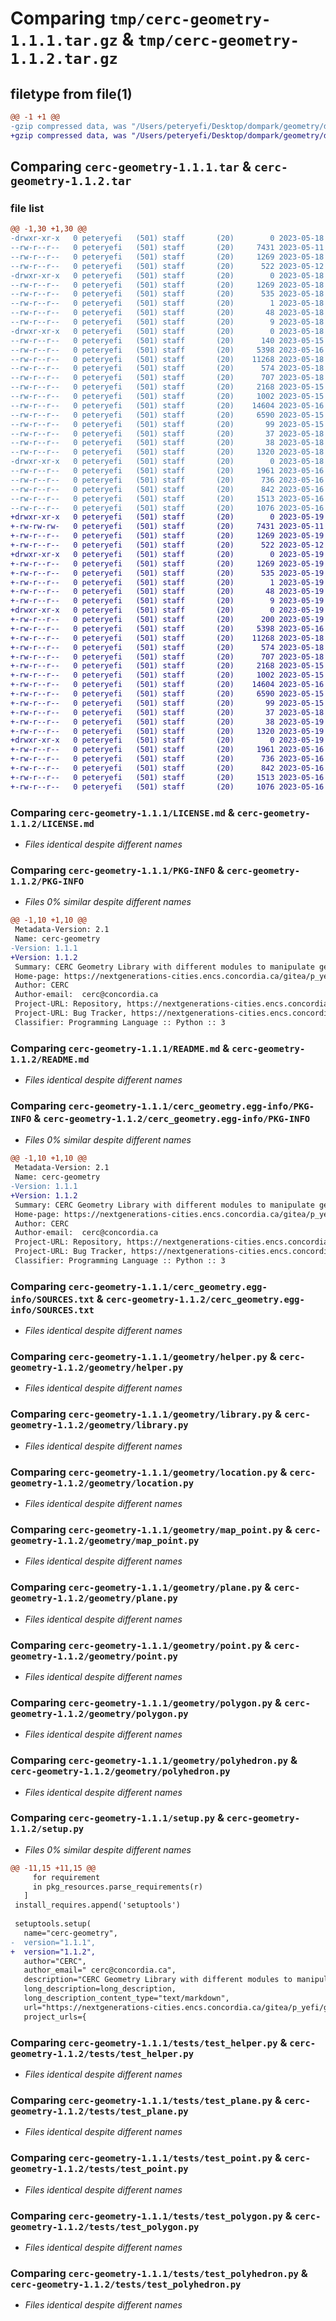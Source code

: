 # Comparing `tmp/cerc-geometry-1.1.1.tar.gz` & `tmp/cerc-geometry-1.1.2.tar.gz`

## filetype from file(1)

```diff
@@ -1 +1 @@
-gzip compressed data, was "/Users/peteryefi/Desktop/dompark/geometry/dist/.tmp-ut4epg4e/cerc-geometry-1.1.1.tar", last modified: Thu May 18 23:55:06 2023, max compression
+gzip compressed data, was "/Users/peteryefi/Desktop/dompark/geometry/dist/.tmp-_wn4m695/cerc-geometry-1.1.2.tar", last modified: Fri May 19 00:06:57 2023, max compression
```

## Comparing `cerc-geometry-1.1.1.tar` & `cerc-geometry-1.1.2.tar`

### file list

```diff
@@ -1,30 +1,30 @@
-drwxr-xr-x   0 peteryefi   (501) staff       (20)        0 2023-05-18 23:55:06.803742 cerc-geometry-1.1.1/
--rw-r--r--   0 peteryefi   (501) staff       (20)     7431 2023-05-11 00:53:33.000000 cerc-geometry-1.1.1/LICENSE.md
--rw-r--r--   0 peteryefi   (501) staff       (20)     1269 2023-05-18 23:55:06.803324 cerc-geometry-1.1.1/PKG-INFO
--rw-r--r--   0 peteryefi   (501) staff       (20)      522 2023-05-12 17:30:08.000000 cerc-geometry-1.1.1/README.md
-drwxr-xr-x   0 peteryefi   (501) staff       (20)        0 2023-05-18 23:55:06.789291 cerc-geometry-1.1.1/cerc_geometry.egg-info/
--rw-r--r--   0 peteryefi   (501) staff       (20)     1269 2023-05-18 23:55:06.000000 cerc-geometry-1.1.1/cerc_geometry.egg-info/PKG-INFO
--rw-r--r--   0 peteryefi   (501) staff       (20)      535 2023-05-18 23:55:06.000000 cerc-geometry-1.1.1/cerc_geometry.egg-info/SOURCES.txt
--rw-r--r--   0 peteryefi   (501) staff       (20)        1 2023-05-18 23:55:06.000000 cerc-geometry-1.1.1/cerc_geometry.egg-info/dependency_links.txt
--rw-r--r--   0 peteryefi   (501) staff       (20)       48 2023-05-18 23:55:06.000000 cerc-geometry-1.1.1/cerc_geometry.egg-info/requires.txt
--rw-r--r--   0 peteryefi   (501) staff       (20)        9 2023-05-18 23:55:06.000000 cerc-geometry-1.1.1/cerc_geometry.egg-info/top_level.txt
-drwxr-xr-x   0 peteryefi   (501) staff       (20)        0 2023-05-18 23:55:06.797139 cerc-geometry-1.1.1/geometry/
--rw-r--r--   0 peteryefi   (501) staff       (20)      140 2023-05-15 23:39:05.000000 cerc-geometry-1.1.1/geometry/__init__.py
--rw-r--r--   0 peteryefi   (501) staff       (20)     5398 2023-05-16 00:05:51.000000 cerc-geometry-1.1.1/geometry/helper.py
--rw-r--r--   0 peteryefi   (501) staff       (20)    11268 2023-05-18 23:49:06.000000 cerc-geometry-1.1.1/geometry/library.py
--rw-r--r--   0 peteryefi   (501) staff       (20)      574 2023-05-18 23:39:06.000000 cerc-geometry-1.1.1/geometry/location.py
--rw-r--r--   0 peteryefi   (501) staff       (20)      707 2023-05-18 23:38:20.000000 cerc-geometry-1.1.1/geometry/map_point.py
--rw-r--r--   0 peteryefi   (501) staff       (20)     2168 2023-05-15 23:21:05.000000 cerc-geometry-1.1.1/geometry/plane.py
--rw-r--r--   0 peteryefi   (501) staff       (20)     1002 2023-05-15 23:21:05.000000 cerc-geometry-1.1.1/geometry/point.py
--rw-r--r--   0 peteryefi   (501) staff       (20)    14604 2023-05-16 00:05:51.000000 cerc-geometry-1.1.1/geometry/polygon.py
--rw-r--r--   0 peteryefi   (501) staff       (20)     6590 2023-05-15 23:21:05.000000 cerc-geometry-1.1.1/geometry/polyhedron.py
--rw-r--r--   0 peteryefi   (501) staff       (20)       99 2023-05-15 23:40:38.000000 cerc-geometry-1.1.1/pyproject.toml
--rw-r--r--   0 peteryefi   (501) staff       (20)       37 2023-05-18 23:51:47.000000 cerc-geometry-1.1.1/requirements.txt
--rw-r--r--   0 peteryefi   (501) staff       (20)       38 2023-05-18 23:55:06.803888 cerc-geometry-1.1.1/setup.cfg
--rw-r--r--   0 peteryefi   (501) staff       (20)     1320 2023-05-18 23:51:29.000000 cerc-geometry-1.1.1/setup.py
-drwxr-xr-x   0 peteryefi   (501) staff       (20)        0 2023-05-18 23:55:06.802554 cerc-geometry-1.1.1/tests/
--rw-r--r--   0 peteryefi   (501) staff       (20)     1961 2023-05-16 00:05:50.000000 cerc-geometry-1.1.1/tests/test_helper.py
--rw-r--r--   0 peteryefi   (501) staff       (20)      736 2023-05-16 00:05:50.000000 cerc-geometry-1.1.1/tests/test_plane.py
--rw-r--r--   0 peteryefi   (501) staff       (20)      842 2023-05-16 00:05:50.000000 cerc-geometry-1.1.1/tests/test_point.py
--rw-r--r--   0 peteryefi   (501) staff       (20)     1513 2023-05-16 00:05:50.000000 cerc-geometry-1.1.1/tests/test_polygon.py
--rw-r--r--   0 peteryefi   (501) staff       (20)     1076 2023-05-16 00:05:50.000000 cerc-geometry-1.1.1/tests/test_polyhedron.py
+drwxr-xr-x   0 peteryefi   (501) staff       (20)        0 2023-05-19 00:06:57.519708 cerc-geometry-1.1.2/
+-rw-rw-rw-   0 peteryefi   (501) staff       (20)     7431 2023-05-11 00:53:33.000000 cerc-geometry-1.1.2/LICENSE.md
+-rw-r--r--   0 peteryefi   (501) staff       (20)     1269 2023-05-19 00:06:57.519377 cerc-geometry-1.1.2/PKG-INFO
+-rw-r--r--   0 peteryefi   (501) staff       (20)      522 2023-05-12 17:30:08.000000 cerc-geometry-1.1.2/README.md
+drwxr-xr-x   0 peteryefi   (501) staff       (20)        0 2023-05-19 00:06:57.509289 cerc-geometry-1.1.2/cerc_geometry.egg-info/
+-rw-r--r--   0 peteryefi   (501) staff       (20)     1269 2023-05-19 00:06:57.000000 cerc-geometry-1.1.2/cerc_geometry.egg-info/PKG-INFO
+-rw-r--r--   0 peteryefi   (501) staff       (20)      535 2023-05-19 00:06:57.000000 cerc-geometry-1.1.2/cerc_geometry.egg-info/SOURCES.txt
+-rw-r--r--   0 peteryefi   (501) staff       (20)        1 2023-05-19 00:06:57.000000 cerc-geometry-1.1.2/cerc_geometry.egg-info/dependency_links.txt
+-rw-r--r--   0 peteryefi   (501) staff       (20)       48 2023-05-19 00:06:57.000000 cerc-geometry-1.1.2/cerc_geometry.egg-info/requires.txt
+-rw-r--r--   0 peteryefi   (501) staff       (20)        9 2023-05-19 00:06:57.000000 cerc-geometry-1.1.2/cerc_geometry.egg-info/top_level.txt
+drwxr-xr-x   0 peteryefi   (501) staff       (20)        0 2023-05-19 00:06:57.515579 cerc-geometry-1.1.2/geometry/
+-rw-r--r--   0 peteryefi   (501) staff       (20)      200 2023-05-19 00:02:34.000000 cerc-geometry-1.1.2/geometry/__init__.py
+-rw-r--r--   0 peteryefi   (501) staff       (20)     5398 2023-05-16 00:05:51.000000 cerc-geometry-1.1.2/geometry/helper.py
+-rw-r--r--   0 peteryefi   (501) staff       (20)    11268 2023-05-18 23:49:06.000000 cerc-geometry-1.1.2/geometry/library.py
+-rw-r--r--   0 peteryefi   (501) staff       (20)      574 2023-05-18 23:39:06.000000 cerc-geometry-1.1.2/geometry/location.py
+-rw-r--r--   0 peteryefi   (501) staff       (20)      707 2023-05-18 23:38:20.000000 cerc-geometry-1.1.2/geometry/map_point.py
+-rw-r--r--   0 peteryefi   (501) staff       (20)     2168 2023-05-15 23:21:05.000000 cerc-geometry-1.1.2/geometry/plane.py
+-rw-r--r--   0 peteryefi   (501) staff       (20)     1002 2023-05-15 23:21:05.000000 cerc-geometry-1.1.2/geometry/point.py
+-rw-r--r--   0 peteryefi   (501) staff       (20)    14604 2023-05-16 00:05:51.000000 cerc-geometry-1.1.2/geometry/polygon.py
+-rw-r--r--   0 peteryefi   (501) staff       (20)     6590 2023-05-15 23:21:05.000000 cerc-geometry-1.1.2/geometry/polyhedron.py
+-rw-r--r--   0 peteryefi   (501) staff       (20)       99 2023-05-15 23:40:38.000000 cerc-geometry-1.1.2/pyproject.toml
+-rw-r--r--   0 peteryefi   (501) staff       (20)       37 2023-05-18 23:51:47.000000 cerc-geometry-1.1.2/requirements.txt
+-rw-r--r--   0 peteryefi   (501) staff       (20)       38 2023-05-19 00:06:57.519820 cerc-geometry-1.1.2/setup.cfg
+-rw-r--r--   0 peteryefi   (501) staff       (20)     1320 2023-05-19 00:06:23.000000 cerc-geometry-1.1.2/setup.py
+drwxr-xr-x   0 peteryefi   (501) staff       (20)        0 2023-05-19 00:06:57.518821 cerc-geometry-1.1.2/tests/
+-rw-r--r--   0 peteryefi   (501) staff       (20)     1961 2023-05-16 00:05:50.000000 cerc-geometry-1.1.2/tests/test_helper.py
+-rw-r--r--   0 peteryefi   (501) staff       (20)      736 2023-05-16 00:05:50.000000 cerc-geometry-1.1.2/tests/test_plane.py
+-rw-r--r--   0 peteryefi   (501) staff       (20)      842 2023-05-16 00:05:50.000000 cerc-geometry-1.1.2/tests/test_point.py
+-rw-r--r--   0 peteryefi   (501) staff       (20)     1513 2023-05-16 00:05:50.000000 cerc-geometry-1.1.2/tests/test_polygon.py
+-rw-r--r--   0 peteryefi   (501) staff       (20)     1076 2023-05-16 00:05:50.000000 cerc-geometry-1.1.2/tests/test_polyhedron.py
```

### Comparing `cerc-geometry-1.1.1/LICENSE.md` & `cerc-geometry-1.1.2/LICENSE.md`

 * *Files identical despite different names*

### Comparing `cerc-geometry-1.1.1/PKG-INFO` & `cerc-geometry-1.1.2/PKG-INFO`

 * *Files 0% similar despite different names*

```diff
@@ -1,10 +1,10 @@
 Metadata-Version: 2.1
 Name: cerc-geometry
-Version: 1.1.1
+Version: 1.1.2
 Summary: CERC Geometry Library with different modules to manipulate geometric objects
 Home-page: https://nextgenerations-cities.encs.concordia.ca/gitea/p_yefi/geometry
 Author: CERC
 Author-email:  cerc@concordia.ca
 Project-URL: Repository, https://nextgenerations-cities.encs.concordia.ca/gitea/p_yefi/geometry
 Project-URL: Bug Tracker, https://nextgenerations-cities.encs.concordia.ca/gitea/p_yefi/geometry/issues
 Classifier: Programming Language :: Python :: 3
```

### Comparing `cerc-geometry-1.1.1/README.md` & `cerc-geometry-1.1.2/README.md`

 * *Files identical despite different names*

### Comparing `cerc-geometry-1.1.1/cerc_geometry.egg-info/PKG-INFO` & `cerc-geometry-1.1.2/cerc_geometry.egg-info/PKG-INFO`

 * *Files 0% similar despite different names*

```diff
@@ -1,10 +1,10 @@
 Metadata-Version: 2.1
 Name: cerc-geometry
-Version: 1.1.1
+Version: 1.1.2
 Summary: CERC Geometry Library with different modules to manipulate geometric objects
 Home-page: https://nextgenerations-cities.encs.concordia.ca/gitea/p_yefi/geometry
 Author: CERC
 Author-email:  cerc@concordia.ca
 Project-URL: Repository, https://nextgenerations-cities.encs.concordia.ca/gitea/p_yefi/geometry
 Project-URL: Bug Tracker, https://nextgenerations-cities.encs.concordia.ca/gitea/p_yefi/geometry/issues
 Classifier: Programming Language :: Python :: 3
```

### Comparing `cerc-geometry-1.1.1/cerc_geometry.egg-info/SOURCES.txt` & `cerc-geometry-1.1.2/cerc_geometry.egg-info/SOURCES.txt`

 * *Files identical despite different names*

### Comparing `cerc-geometry-1.1.1/geometry/helper.py` & `cerc-geometry-1.1.2/geometry/helper.py`

 * *Files identical despite different names*

### Comparing `cerc-geometry-1.1.1/geometry/library.py` & `cerc-geometry-1.1.2/geometry/library.py`

 * *Files identical despite different names*

### Comparing `cerc-geometry-1.1.1/geometry/location.py` & `cerc-geometry-1.1.2/geometry/location.py`

 * *Files identical despite different names*

### Comparing `cerc-geometry-1.1.1/geometry/map_point.py` & `cerc-geometry-1.1.2/geometry/map_point.py`

 * *Files identical despite different names*

### Comparing `cerc-geometry-1.1.1/geometry/plane.py` & `cerc-geometry-1.1.2/geometry/plane.py`

 * *Files identical despite different names*

### Comparing `cerc-geometry-1.1.1/geometry/point.py` & `cerc-geometry-1.1.2/geometry/point.py`

 * *Files identical despite different names*

### Comparing `cerc-geometry-1.1.1/geometry/polygon.py` & `cerc-geometry-1.1.2/geometry/polygon.py`

 * *Files identical despite different names*

### Comparing `cerc-geometry-1.1.1/geometry/polyhedron.py` & `cerc-geometry-1.1.2/geometry/polyhedron.py`

 * *Files identical despite different names*

### Comparing `cerc-geometry-1.1.1/setup.py` & `cerc-geometry-1.1.2/setup.py`

 * *Files 0% similar despite different names*

```diff
@@ -11,15 +11,15 @@
     for requirement
     in pkg_resources.parse_requirements(r)
   ]
 install_requires.append('setuptools')
 
 setuptools.setup(
   name="cerc-geometry",
-  version="1.1.1",
+  version="1.1.2",
   author="CERC",
   author_email=" cerc@concordia.ca",
   description="CERC Geometry Library with different modules to manipulate geometric objects",
   long_description=long_description,
   long_description_content_type="text/markdown",
   url="https://nextgenerations-cities.encs.concordia.ca/gitea/p_yefi/geometry",
   project_urls={
```

### Comparing `cerc-geometry-1.1.1/tests/test_helper.py` & `cerc-geometry-1.1.2/tests/test_helper.py`

 * *Files identical despite different names*

### Comparing `cerc-geometry-1.1.1/tests/test_plane.py` & `cerc-geometry-1.1.2/tests/test_plane.py`

 * *Files identical despite different names*

### Comparing `cerc-geometry-1.1.1/tests/test_point.py` & `cerc-geometry-1.1.2/tests/test_point.py`

 * *Files identical despite different names*

### Comparing `cerc-geometry-1.1.1/tests/test_polygon.py` & `cerc-geometry-1.1.2/tests/test_polygon.py`

 * *Files identical despite different names*

### Comparing `cerc-geometry-1.1.1/tests/test_polyhedron.py` & `cerc-geometry-1.1.2/tests/test_polyhedron.py`

 * *Files identical despite different names*

